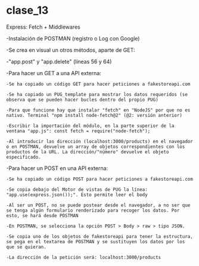 # clase_13
Express: Fetch + Middlewares

-Instalación de POSTMAN (registro o Log con Google)

-Se crea en visual un otros métodos, aparte de GET:

-"app.post" y "app.delete" (líneas 56 y 64)



-Para hacer un GET a una API externa:

    -Se ha copiado un código GET para hacer peticiones a fakestoreapi.com

    -Se ha copiado un PUG_template para mostrar los datos requeridos (se observa que se pueden hacer bucles dentro del propio PUG)

    -Para que funcione hay que instalar "fetch" en "NodeJS" por que no es nativo. Terminal "npm install node-fetch@2" (@2: versión anterior)

    -Escribir la importación del módulo, en la parte superior de la ventana "app.js": const fetch = require("node-fetch");

    -Al introducir las dirección (localhost:3000/products) en el navegador o en POSTMAN, devuelve un array de objetos correspondientes con los productos de la URL. La dirección/"número" devuelve el objeto especificado.



-Para hacer un POST en una API externa:

    -Se ha copiado un código POST para hacer peticiones a fakestoreapi.com

    -Se copia debajo del Motor de vistas de PUG la línea: "app.use(express.json());". Esto permite leer el body

    -Al ser un POST, no se puede postear desde el navegador, a no ser que se tenga algún formulario renderizado para recoger los datos. Por esto, se hará desde POSTMAN

    -En POSTMAN, se selecciona la opción POST > Body > raw > tipo JSON.

    -Se copia uno de los objetos de fakestoreapi para tener la estructura, se pega en el textarea de POSTMAN y se sustituyen los datos por los que se quieran.

    -La dirección de la petición será: localhost:3000/products